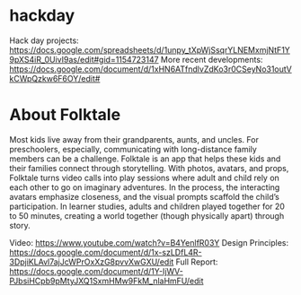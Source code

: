 # hackday
Hack day projects: https://docs.google.com/spreadsheets/d/1unpy_tXpWjSsqrYLNEMxmjNtF1Y9pXS4iR_0UivI9as/edit#gid=1154723147
More recent developments: https://docs.google.com/document/d/1xHN6ATfndlvZdKo3r0CSeyNo31outVkCWpQzkw6F6OY/edit#

# About Folktale
Most kids live away from their grandparents, aunts, and uncles. For preschoolers, especially, communicating with long-distance family members can be a challenge. Folktale is an app that helps these kids and their families connect through storytelling. With photos, avatars, and props, Folktale turns video calls into play sessions where adult and child rely on each other to go on imaginary adventures. In the process, the interacting avatars emphasize closeness, and the visual prompts scaffold the child’s participation. In learner studies, adults and children played together for 20 to 50 minutes, creating a world together (though physically apart) through story.

Video: https://www.youtube.com/watch?v=B4YenlfR03Y
Design Principles: https://docs.google.com/document/d/1x-szLDfL4R-3DpjiKLAvl7ajJcWPrOxXzG8pvvXwGXU/edit
Full Report: https://docs.google.com/document/d/1Y-IjWV-PJbsiHCpb9pMtyJXQ1SxmHMw9FkM_nlaHmFU/edit
